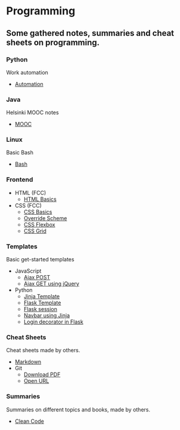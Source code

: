 # Programming

Some gathered notes, summaries and cheat sheets on programming.
---

### Python
Work automation
  * [Automation](https://github.com/banjoanton/notebook/blob/master/notes/python/python_automation.md)

### Java
Helsinki MOOC notes
  * [MOOC](https://github.com/banjoanton/notebook/blob/master/notes/java/mooc.md)

### Linux
Basic Bash
  * [Bash](https://github.com/banjoanton/notebook/blob/master/notes/linux/linux.md)

### Frontend
- HTML (FCC)
  * [HTML Basics](https://github.com/banjoanton/notebook/blob/master/notes/frontend/html_basics.md)
- CSS (FCC)
  * [CSS Basics](https://github.com/banjoanton/notebook/blob/master/notes/frontend/css_basics.md)
  * [Override Scheme](https://github.com/banjoanton/notebook/blob/master/notes/frontend/override_scheme.md)
  * [CSS Flexbox](https://github.com/banjoanton/notebook/blob/master/notes/frontend/css_flexbox.md)
  * [CSS Grid](https://github.com/banjoanton/notebook/blob/master/notes/frontend/css_grid.md)

### Templates
Basic get-started templates
- JavaScript
  * [Ajax POST](https://github.com/banjoanton/notebook/blob/master/notes/templates/ajax.md)
  * [Ajax GET using jQuery](https://github.com/banjoanton/notebook/blob/master/notes/templates/ajax_jquery.md)
- Python
  * [Jinja Template](https://github.com/banjoanton/notebook/blob/master/notes/templates/jinja.md)
  * [Flask Template](https://github.com/banjoanton/notebook/blob/master/notes/templates/flask.md)
  * [Flask session](https://github.com/banjoanton/notebook/blob/master/notes/templates/flask_session.md)
  * [Navbar using Jinja](https://github.com/banjoanton/notebook/blob/master/notes/templates/navbar.md)
  * [Login decorator in Flask](https://github.com/banjoanton/notebook/blob/master/notes/templates/login_decorator.md)
 
### Cheat Sheets
Cheat sheets made by others.
- [Markdown](https://github.com/adam-p/markdown-here/wiki/Markdown-Cheatsheet)
- Git
  * [Download PDF](https://www.atlassian.com/dam/jcr:8132028b-024f-4b6b-953e-e68fcce0c5fa/atlassian-git-cheatsheet.pdf)
  * [Open URL](https://imgur.com/a/jJbAnko)
 
 ### Summaries
 Summaries on different topics and books, made by others.
 * [Clean Code](https://github.com/jbarroso/clean-code)
 
